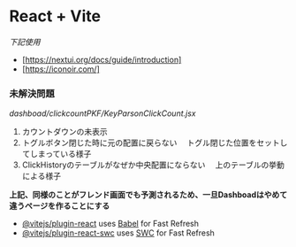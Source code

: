 # React + Vite
*下記使用*
- [https://nextui.org/docs/guide/introduction]
- [https://iconoir.com/]


### 未解決問題
*dashboad/clickcountPKF/KeyParsonClickCount.jsx*
1. カウントダウンの未表示
2. トグルボタン閉じた時に元の配置に戻らない
　トグル閉じた位置をセットしてしまっている様子
3. ClickHistoryのテーブルがなぜか中央配置にならない
　上のテーブルの挙動による様子

**上記、同様のことがフレンド画面でも予測されるため、一旦Dashboadはやめて違うページを作ることにする**


- [@vitejs/plugin-react](https://github.com/vitejs/vite-plugin-react/blob/main/packages/plugin-react/README.md) uses [Babel](https://babeljs.io/) for Fast Refresh
- [@vitejs/plugin-react-swc](https://github.com/vitejs/vite-plugin-react-swc) uses [SWC](https://swc.rs/) for Fast Refresh

